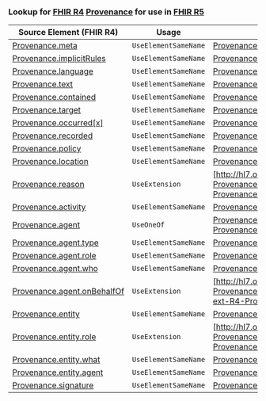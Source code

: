 ### Lookup for [FHIR R4](https://hl7.org/fhir/R4/) [Provenance](https://hl7.org/fhir/R4/Provenance.html) for use in [FHIR R5](https://hl7.org/fhir/R5/)

| Source Element (FHIR R4) | Usage | Target |
| -------------- | ----- | ------ |
| [Provenance.meta](https://hl7.org/fhir/R4/Provenance.html#resource) | `UseElementSameName` | [Provenance.meta](https://hl7.org/fhir/R5/Provenance.html#resource) |
| [Provenance.implicitRules](https://hl7.org/fhir/R4/Provenance.html#resource) | `UseElementSameName` | [Provenance.implicitRules](https://hl7.org/fhir/R5/Provenance.html#resource) |
| [Provenance.language](https://hl7.org/fhir/R4/Provenance.html#resource) | `UseElementSameName` | [Provenance.language](https://hl7.org/fhir/R5/Provenance.html#resource) |
| [Provenance.text](https://hl7.org/fhir/R4/Provenance.html#resource) | `UseElementSameName` | [Provenance.text](https://hl7.org/fhir/R5/Provenance.html#resource) |
| [Provenance.contained](https://hl7.org/fhir/R4/Provenance.html#resource) | `UseElementSameName` | [Provenance.contained](https://hl7.org/fhir/R5/Provenance.html#resource) |
| [Provenance.target](https://hl7.org/fhir/R4/Provenance.html#resource) | `UseElementSameName` | [Provenance.target](https://hl7.org/fhir/R5/Provenance.html#resource) |
| [Provenance.occurred[x]](https://hl7.org/fhir/R4/Provenance.html#resource) | `UseElementSameName` | [Provenance.occurred[x]](https://hl7.org/fhir/R5/Provenance.html#resource) |
| [Provenance.recorded](https://hl7.org/fhir/R4/Provenance.html#resource) | `UseElementSameName` | [Provenance.recorded](https://hl7.org/fhir/R5/Provenance.html#resource) |
| [Provenance.policy](https://hl7.org/fhir/R4/Provenance.html#resource) | `UseElementSameName` | [Provenance.policy](https://hl7.org/fhir/R5/Provenance.html#resource) |
| [Provenance.location](https://hl7.org/fhir/R4/Provenance.html#resource) | `UseElementSameName` | [Provenance.location](https://hl7.org/fhir/R5/Provenance.html#resource) |
| [Provenance.reason](https://hl7.org/fhir/R4/Provenance.html#resource) | `UseExtension` | [http://hl7.org/fhir/4.0/StructureDefinition/extension-Provenance.reason](StructureDefinition-ext-R4-Provenance.reason.html) |
| [Provenance.activity](https://hl7.org/fhir/R4/Provenance.html#resource) | `UseElementSameName` | [Provenance.activity](https://hl7.org/fhir/R5/Provenance.html#resource) |
| [Provenance.agent](https://hl7.org/fhir/R4/Provenance.html#resource) | `UseOneOf` | [Provenance.agent](https://hl7.org/fhir/R5/Provenance.html#resource)<br />[Provenance.agent](https://hl7.org/fhir/R5/Provenance.html#resource) |
| [Provenance.agent.type](https://hl7.org/fhir/R4/Provenance.html#resource) | `UseElementSameName` | [Provenance.agent.type](https://hl7.org/fhir/R5/Provenance.html#resource) |
| [Provenance.agent.role](https://hl7.org/fhir/R4/Provenance.html#resource) | `UseElementSameName` | [Provenance.agent.role](https://hl7.org/fhir/R5/Provenance.html#resource) |
| [Provenance.agent.who](https://hl7.org/fhir/R4/Provenance.html#resource) | `UseElementSameName` | [Provenance.agent.who](https://hl7.org/fhir/R5/Provenance.html#resource) |
| [Provenance.agent.onBehalfOf](https://hl7.org/fhir/R4/Provenance.html#resource) | `UseExtension` | [http://hl7.org/fhir/4.0/StructureDefinition/extension-Provenance.agent.onBehalfOf](StructureDefinition-ext-R4-Provenance.ag.onBehalfOf.html) |
| [Provenance.entity](https://hl7.org/fhir/R4/Provenance.html#resource) | `UseElementSameName` | [Provenance.entity](https://hl7.org/fhir/R5/Provenance.html#resource) |
| [Provenance.entity.role](https://hl7.org/fhir/R4/Provenance.html#resource) | `UseExtension` | [http://hl7.org/fhir/4.0/StructureDefinition/extension-Provenance.entity.role](StructureDefinition-ext-R4-Provenance.en.role.html) |
| [Provenance.entity.what](https://hl7.org/fhir/R4/Provenance.html#resource) | `UseElementSameName` | [Provenance.entity.what](https://hl7.org/fhir/R5/Provenance.html#resource) |
| [Provenance.entity.agent](https://hl7.org/fhir/R4/Provenance.html#resource) | `UseElementSameName` | [Provenance.entity.agent](https://hl7.org/fhir/R5/Provenance.html#resource) |
| [Provenance.signature](https://hl7.org/fhir/R4/Provenance.html#resource) | `UseElementSameName` | [Provenance.signature](https://hl7.org/fhir/R5/Provenance.html#resource) |
